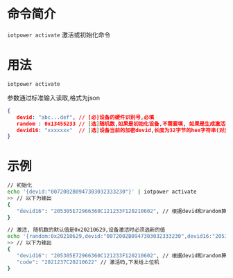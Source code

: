 命令简介
======= 

`iotpower activate` 激活或初始化命令

用法
=======

```
iotpower activate
```

参数通过标准输入读取,格式为json

```json
{
   devid: "abc...def", // [必]设备的硬件识别号,必填
   random : 0x13455233 // [选]随机数,如果是初始化设备,不需要填, 如果是生成激活码,必填
   devid16: "xxxxxxx"  // [选]设备当前的加密devid,长度为32字节的hex字符串(对应二进制的16字节数据),获取激活码时必选
}
```

示例
=======

```bash
// 初始化
echo '{devid:"0072002B0947303032333230"}' | iotpower activate
>> // 以下为输出
{
   "devid16": "205305E72966360C121233F120210602", // 根据devid和random算出的新的devid16
}
```

```bash
// 激活, 随机数的默认值是0x20210629,设备激活时必须选新的值
echo '{random:0x20210629,devid:"0072002B0947303032333230",devid16:"205305D929663613121233F820210609"}' | iotpower activate
>> // 以下为输出
{
   "devid16": "205305E72966360C121233F120210602", // 根据devid和random算出的新的devid16
   "code": "2021237C20210622" // 激活码,下发给上位机
}
```
